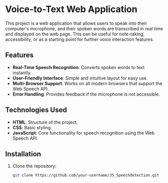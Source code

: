 # Voice-to-Text Web Application

This project is a web application that allows users to speak into their computer's microphone, and their spoken words are transcribed in real time and displayed on the web page. This can be useful for note-taking, accessibility, or as a starting point for further voice interaction features.
## Features

- **Real-Time Speech Recognition**: Converts spoken words to text instantly.
- **User-Friendly Interface**: Simple and intuitive layout for easy use.
- **Multi-Browser Support**: Works on all modern browsers that support the Web Speech API.
- **Error Handling**: Provides feedback if the microphone is not accessible.

## Technologies Used

- **HTML**: Structure of the project.
- **CSS**: Basic styling.
- **JavaScript**: Core functionality for speech recognition using the Web Speech API.

## Installation

1. Clone the repository:

   ```bash
   git clone https://github.com/your-username/JS_Speechdetection.git
